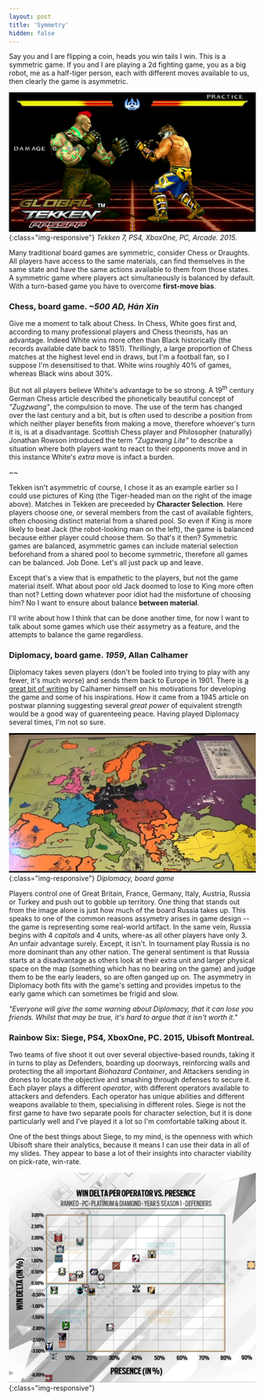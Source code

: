 ```yaml
---
layout: post
title: 'Symmetry'
hidden: false
---
```


Say you and I are flipping a coin, heads you win tails I win. This is a symmetric game. If you and I are playing a 2d fighting game, you as a big robot, me as a half-tiger person, each with different moves available to us, then clearly the game is asymmetric. 

![Tekken7](../public/images/symmetry/tekken_jack_king.jpg){:class="img-responsive"}
*Tekken 7, PS4, XboxOne, PC, Arcade. 2015.*

Many traditional board games are symmetric, consider Chess or Draughts. All players have access to the same materials, can find themselves in the same state and have the same actions available to them from those states. A symmetric game where players act simultaneously is balanced by default. With a turn-based game you have to overcome **first-move bias**. 

### Chess, board game. *~500 AD, Hán Xin*

Give me a moment to talk about Chess. In Chess, White goes first and, according to many professional players and Chess theorists, has an advantage. Indeed White wins more often than Black historically (the records available date back to 1851). Thrillingly, a large proportion of Chess matches at the highest level end in draws, but I'm a football fan, so I suppose I'm desensitised to that. White wins roughly 40% of games, whereas Black wins about 30%. 

But not all players believe White's advantage to be so strong. A 19$^{th}$ century German Chess article described the phonetically beautiful concept of *"Zugzwang"*, the compulsion to move. The use of the term has changed over the last century and a bit, but is often used to describe a position from which neither player benefits from making a move, therefore whoever's turn it is, is at a disadvantage. Scottish Chess player and Philosopher (naturally) Jonathan Rowson introduced the term *"Zugzwang Lite"* to describe a situation where both players want to react to their opponents move and in this instance White's *extra* move is infact a burden.

~~

Tekken isn't asymmetric of course, I chose it as an example earlier so I could use pictures of King (the Tiger-headed man on the right of the image above). Matches in Tekken are preceeded by **Character Selection**. Here players choose one, or several members from the cast of available fighters, often choosing distinct material from a shared pool. So even if King is more likely to beat Jack (the robot-looking man on the left), the game is balanced because either player could choose them. So that's it then? Symmetric games are balanced, asymmetric games can include material selection beforehand from a shared pool to become symmetric, therefore all games can be balanced. Job Done. Let's all just pack up and leave.

Except that's a view that is empathetic to the players, but not the game material itself. What about poor old Jack doomed to lose to King more often than not? Letting down whatever poor idiot had the misfortune of choosing him? No I want to ensure about balance **between material**.

I'll write about how I think that can be done another time, for now I want to talk about some games which use their assymetry as a feature, and the attempts to balance the game regardless.

### Diplomacy, board game. *1959*, Allan Calhamer

Diplomacy takes seven players (don't be fooled into trying to play with any fewer, it's much worse) and sends them back to Europe in 1901. There is [a great bit of writing](http://www.diplomacy-archive.com/resources/calhamer/invention.htm) by Calhamer himself on his motivations for developing the game and some of his inspirations. How it came from a 1945 article on postwar planning suggesting several *great power* of equivalent strength would be a good way of guarenteeing peace. Having played Diplomacy several times, I'm not so sure.

![Diplomacy](../public/images/symmetry/diplomacy.jpg){:class="img-responsive"}
*Diplomacy, board game*

Players control one of Great Britain, France, Germany, Italy, Austria, Russia or Turkey and push out to gobble up territory. One thing that stands out from the image alone is just how much of the board Russia takes up. This speaks to one of the common reasons assymetry arises in game design -- the game is representing some real-world artifact. In the same vein, Russia begins with 4 *capitals* and 4 units, where-as all other players have only 3. An unfair advantage surely. Except, it isn't. In tournament play Russia is no more dominant than any other nation. The general sentiment is that Russia starts at a disadvantage as others look at their extra unit and larger physical space on the map (something which has no bearing on the game) and judge them to be the early leaders, so are often ganged up on. The asymmetry in Diplomacy both fits with the game's setting and provides impetus to the early game which can sometimes be frigid and slow.

*"Everyone will give the same warning about Diplomacy, that it can lose you friends. Whilst that may be true, it's hard to argue that it isn't worth it."*

### Rainbow Six: Siege, PS4, XboxOne, PC. 2015, Ubisoft Montreal.

Two teams of five shoot it out over several objective-based rounds, taking it in turns to play as Defenders, boarding up doorways, reinforcing walls and protecting the all important *Biohazard Container*, and Attackers sending in drones to locate the objective and smashing through defenses to secure it. Each player plays a different *operator*, with different operators available to attackers and defenders. Each operator has unique abilities and different weapons available to them, specialising in different roles. Siege is not the first game to have two separate pools for character selection, but it is done particularly well and I've played it a lot so I'm comfortable talking about it.

One of the best things about Siege, to my mind, is the openness with which Ubisoft share their analytics, because it means I can use their data in all of my slides. They appear to base a lot of their insights into character viability on pick-rate, win-rate. 

![Siege: pick-rate, win-rate](../public/images/symmetry/siege-prwr.png){:class="img-responsive"}

